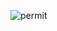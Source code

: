 ![permit](https://user-images.githubusercontent.com/52693350/180654780-f11966af-9a73-4ec4-b6e2-3dc73bc114dd.svg)
